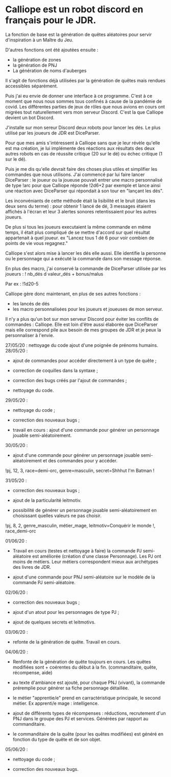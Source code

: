 # Calliope est un robot discord en français pour le JDR.

La fonction de base est la génération de quêtes aléatoires pour servir d'inspiration à un Maître du Jeu.

D'autres fonctions ont été ajoutées ensuite :
  - la génération de zones
  - la génération de PNJ
  - La génération de noms d'auberges

Il s'agit de fonctions déjà utilisées par la génération de quêtes mais rendues accessibles séparément.

Puis j'ai eu envie de donner une interface à ce programme. C'est à ce moment que nous nous sommes tous confinés à cause de la pandémie de covid. Les différentes parties de jeux de rôles que nous avions en cours ont migrées tout naturellement vers mon serveur Discord. C'est la que Calliope devient un bot Discord. 

J'installe sur mon sereur Discord deux robots pour lancer les dés. Le plus utilisé par les joueurs de JDR est DiceParser.

Pour que mes amis s'intéressent à Calliope sans que je leur révèle qu'elle est ma création, je lui implémente des réactions aux résultats des deux autres robots en cas de réussite critique (20 sur le dé) ou échec critique (1 sur le dé). 

Puis je me dis qu'elle devrait faire des choses plus utiles et simplifier les commandes que nous utilisons. J'ai commencé par lui faire lancer DiceParser : le joueur ou la joueuse pouvait entrer une macro personnalisé de type !arc pour que Calliope réponde !2d6+2 par exemple et lance ainsi une réaction avec DiceParser qui répondait à son tour en "lançant les dés".

Les inconvéniants de cette méthode était la lisibilité et le bruit (dans les deux sens du terme) : pour obtenir 1 lancé de dé, 3 messages étaient affichés à l'écran et leur 3 alertes sonores retentissaient pour les autres joueurs. 

De plus si tous les joueurs executaient la même commande en même temps, il était plus compliqué de se mettre d'accord sur quel résultat appartenait à quel joueur. ex "Lancez tous 1 dé 6 pour voir combien de points de vie vous regagnez."

Calliope s'est alors mise à lancer les dés elle aussi. Elle identifie la personne ou le personnage qui a exécuté la commande dans son message réponse. 

En plus des macro, j'ai conservé la commande de DiceParser utilisée par les joueurs : 
! nb_dés d valeur_dés + bonus/malus

Par ex : !1d20-5

Calliope gère donc maintenant, en plus de ses autres fonctions :
  - les lancés de dés
  - les macro personnalisées pour les joueurs et joueuses de mon serveur.
  
Il n'y a plus qu'un bot sur mon serveur Discord pour éviter les conflits de commandes : Calliope. 
Elle est loin d'être aussi élaborée que DiceParser mais elle correspond pile aux besoin de mes groupes de JDR et je peux la personnaliser à l'envie.

27/05/20 : nettoyage du code ajout d'une poignée de prénoms humains.
28/05/20 : 

- ajout de commandes pour accéder directement à un type de quête ;

- correction de coquilles dans la syntaxe ;

- correction des bugs créés par l'ajout de commandes ;

- nettoyage du code.

29/05/20 : 

- nettoyage du code ;

- correction des nouveaux bugs ;

- travail en cours : ajout d'une commande pour générer un personnage jouable semi-aléatoirement.

30/05/20 : 

- ajout d'une commande pour générer un personnage jouable semi-aléatoirement et des commandes pour y accéder.

!pj, 12, 3,  race=demi-orc, genre=masculin, secret=Shhhut I'm Batman !

31/05/20 :

- correction des nouveaux bugs ;

- ajout de la particularité leitmotiv.

- possibilité de générer un personnage jouable semi-aléatoirement en choisissant quelles valeurs ne pas choisir.

!pj, 8, 2, genre_masculin, métier_mage, leitmotiv=Conquérir le monde !, race_demi-orc

01/06/20 :

- Travail en cours (testes et nettoyage à faire) la commande PJ semi-aléatoire est améliorée (création d'une classe Personnage). Les PJ ont moins de métiers. Leur métiers correspondent mieux aux archétypes des livres de JDR.

- ajout d'une commande pour PNJ semi-aléatoire sur le modèle de la commande PJ semi-aléatoire.

02/06/20 :

- correction des nouveaux bugs ;

- ajout d'un atout pour les personnages de type PJ ;

- ajout de quelques secrets et leitmotivs.

03/06/20 :

- refonte de la génération de quête. Travail en cours.

04/06/20 :

- Renfonte de la génération de quête toujours en cours. Les quêtes modifiées sont + coérentes du début à la fin.
(commanditaire, quête, récompense, aide)

- au texte d'ambiance est ajouté, pour chaque PNJ (vivant), la commande préremplie pour générer sa fiche personnage détaillée.

- le métier "apprentie/e" prend en carractéristique principale, le second métier. Ex apprenti/e mage : intelligence.

- ajout de différents types de récompenses : réductions, recrutement d'un PNJ dans le groupe des PJ et services. Générées par rapport au commanditaire.

- le commanditaire de la quête (pour les quêtes modifiées) est généré en fonction du type de quête et de son objet.

05/06/20 : 

- nettoyage du code ;

- correction des nouveaux bugs.
